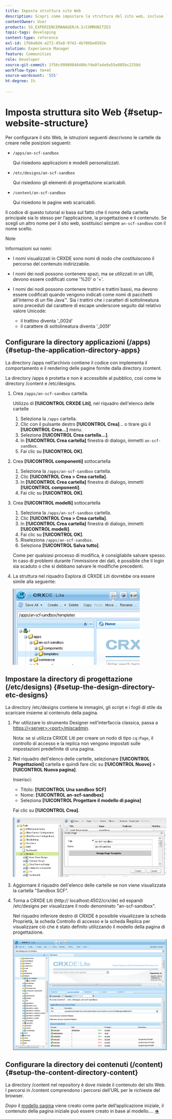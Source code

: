 ```yaml
---
title: Imposta struttura sito Web
description: Scopri come impostare la struttura del sito web, incluse le cartelle da creare.
contentOwner: User
products: SG_EXPERIENCEMANAGER/6.5/COMMUNITIES
topic-tags: developing
content-type: reference
exl-id: 1f60a0d4-a272-45e8-9742-4b706be8502e
solution: Experience Manager
feature: Communities
role: Developer
source-git-commit: 1f56c99980846400cfde8fa4e9a55e885bc2258d
workflow-type: tm+mt
source-wordcount: '555'
ht-degree: 1%

---
```


# Imposta struttura sito Web {#setup-website-structure}

Per configurare il sito Web, le istruzioni seguenti descrivono le cartelle da creare nelle posizioni seguenti:

* `/apps/an-scf-sandbox`

  Qui risiedono applicazioni e modelli personalizzati.

* `/etc/designs/an-scf-sandbox`

  Qui risiedono gli elementi di progettazione scaricabili.

* `/content/an-scf-sandbox`

  Qui risiedono le pagine web scaricabili.

Il codice di questo tutorial si basa sul fatto che il nome della cartella principale sia lo stesso per l’applicazione, la progettazione e il contenuto. Se scegli un altro nome per il sito web, sostituisci sempre `an-scf-sandbox` con il nome scelto.

>[!NOTE]
>
>Informazioni sui nomi:
>
>* I nomi visualizzati in CRXDE sono nomi di nodo che costituiscono il percorso del contenuto indirizzabile.
>* I nomi dei nodi possono contenere spazi, ma se utilizzati in un URI, devono essere codificati come &#39;%20&#39; o &#39;+&#39;.
>* I nomi dei nodi possono contenere trattini e trattini bassi, ma devono essere codificati quando vengono indicati come nomi di pacchetti all’interno di un file Java™. Sia i trattini che i caratteri di sottolineatura sono preceduti dal carattere di escape underscore seguito dal relativo valore Unicode:
>
>   * il trattino diventa &#39;_002d&#39;
>   * il carattere di sottolineatura diventa &#39;_005f&#39;

## Configurare la directory applicazioni (/apps) {#setup-the-application-directory-apps}

La directory /apps nell’archivio contiene il codice con implementa il comportamento e il rendering delle pagine fornite dalla directory /content.

La directory /apps è protetta e non è accessibile al pubblico, così come le directory /content e /etc/designs.

1. Crea `/apps/an-scf-sandbox` cartella.

   Utilizzo di **[!UICONTROL CRXDE Liti]**, nel riquadro dell&#39;elenco delle cartelle

   1. Seleziona la `/apps` cartella.
   1. Clic con il pulsante destro **[!UICONTROL Crea]**... o tirare giù il **[!UICONTROL Crea...]** menu.
   1. Seleziona **[!UICONTROL Crea cartella...]**.
   1. In **[!UICONTROL Crea cartella]** finestra di dialogo, immetti `an-scf-sandbox`.
   1. Fai clic su **[!UICONTROL OK]**.

1. Crea **[!UICONTROL componenti]** sottocartella

   1. Seleziona la `/apps/an-scf-sandbox` cartella.
   1. Clic **[!UICONTROL Crea > Crea cartella]**.
   1. In **[!UICONTROL Crea cartella]** finestra di dialogo, immetti **[!UICONTROL componenti]**.
   1. Fai clic su **[!UICONTROL OK]**.

1. Crea **[!UICONTROL modelli]** sottocartella

   1. Seleziona la `/apps/an-scf-sandbox` cartella.
   1. Clic **[!UICONTROL Crea > Crea cartella]**.
   1. In **[!UICONTROL Crea cartella]** finestra di dialogo, immetti **[!UICONTROL modelli]**.
   1. Fai clic su **[!UICONTROL OK]**.
   1. Riseleziona `/apps/an-scf-sandbox`.
   1. Seleziona **[!UICONTROL Salva tutto]**.

   Come per qualsiasi processo di modifica, è consigliabile salvare spesso. In caso di problemi durante l&#39;immissione dei dati, è possibile che il login sia scaduto o che si debbano salvare le modifiche precedenti.

1. La struttura nel riquadro Esplora di CRXDE Liti dovrebbe ora essere simile alla seguente:

   ![crxde-template](assets/crxde-template.png)

## Impostare la directory di progettazione (/etc/designs) {#setup-the-design-directory-etc-designs}

La directory /etc/designs contiene le immagini, gli script e i fogli di stile da scaricare insieme al contenuto della pagina.

1. Per utilizzare lo strumento Designer nell’interfaccia classica, passa a [https://&lt;server>:&lt;port>/miscadmin](http://localhost:4502/miscadmin).

   Nota: se si utilizza CRXDE Liti per creare un nodo di tipo `cq:Page`, il controllo di accesso e la replica non vengono impostati sulle impostazioni predefinite di una pagina.

1. Nel riquadro dell&#39;elenco delle cartelle, selezionare **[!UICONTROL Progettazioni]** cartella e quindi fare clic su **[!UICONTROL Nuovo]** > **[!UICONTROL Nuova pagina]**.

   Inserisci:

   * Titolo: **[!UICONTROL Una sandbox SCF]**
   * Nome: **[!UICONTROL an-scf-sandbox]**
   * Seleziona **[!UICONTROL Progettare il modello di pagina]**

   Fai clic su **[!UICONTROL Crea]**.

   ![design-template](assets/design-template.png)

1. Aggiornare il riquadro dell&#39;elenco delle cartelle se non viene visualizzata la cartella &quot;Sandbox SCF&quot;.

1. Torna a CRXDE Liti (http:// localhost:4502/crx/de) ed espandi /etc/designs per visualizzare il nodo denominato &quot;an-scf-sandbox&quot;.

   Nel riquadro inferiore destro di CRXDE è possibile visualizzare la scheda Proprietà, la scheda Controllo di accesso e la scheda Replica per visualizzare ciò che è stato definito utilizzando il modello della pagina di progettazione.

   ![crxde-configure-template](assets/crxde-configure-template.png)

## Configurare la directory dei contenuti (/content) {#setup-the-content-directory-content}

La directory /content nel repository è dove risiede il contenuto del sito Web. I percorsi in /content comprendono i percorsi dell’URL per le richieste del browser.

*Dopo* il [modello pagina](initial-app.md#createthepagetemplate) viene creato come parte dell’applicazione iniziale, il contenuto della pagina iniziale può essere creato in base al modello.... [**⇒**](initial-app.md)
